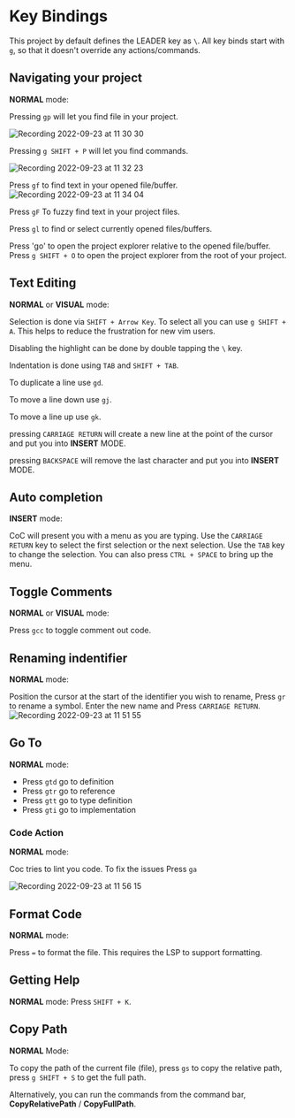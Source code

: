 Key Bindings
====

This project by default defines the LEADER key as `\`. All key binds start with `g`, so that it doesn't override any actions/commands.

## Navigating your project

**NORMAL** mode:

Pressing `gp` will let you find file in your project.

![Recording 2022-09-23 at 11 30 30](https://user-images.githubusercontent.com/12231216/191942376-df8377db-cbdd-4d36-84f4-ca3cfa2d8e19.gif)


Pressing `g SHIFT + P` will let you find commands.

![Recording 2022-09-23 at 11 32 23](https://user-images.githubusercontent.com/12231216/191942631-4195dbe2-1569-4672-a295-826cb345f444.gif)


Press `gf` to find text in your opened file/buffer. 
![Recording 2022-09-23 at 11 34 04](https://user-images.githubusercontent.com/12231216/191942888-f56ba8b9-2874-4d91-bb0a-f369efe8b8b1.gif)


Press `gF` To fuzzy find text in your project files.

Press `gl` to find or select currently opened files/buffers.

Press 'go' to open the project explorer relative to the opened file/buffer. Press `g SHIFT + O` to open the project explorer from the root of your project.

## Text Editing

**NORMAL** or **VISUAL** mode:

Selection is done via `SHIFT + Arrow Key`. To select all you can use `g SHIFT + A`. This helps to reduce the frustration for new vim users.

Disabling the highlight can be done by double tapping the `\` key.

Indentation is done using `TAB` and `SHIFT + TAB`.

To duplicate a line use `gd`.

To move a line down use `gj`.

To move a line up use `gk`.

pressing `CARRIAGE RETURN` will create a new line at the point of the cursor and put you into **INSERT** MODE.

pressing `BACKSPACE` will remove the last character and put you into **INSERT** MODE.

## Auto completion
**INSERT** mode:

CoC will present you with a menu as you are typing. Use the `CARRIAGE RETURN` key to select the first selection or the next selection. Use the `TAB` key to change the selection. You can also press `CTRL + SPACE` to bring up the menu.

## Toggle Comments
**NORMAL** or **VISUAL** mode:

Press `gcc` to toggle comment out code.

## Renaming indentifier
**NORMAL** mode:

Position the cursor at the start of the identifier you wish to rename, Press `gr` to rename a symbol. Enter the new name and Press `CARRIAGE RETURN`.
![Recording 2022-09-23 at 11 51 55](https://user-images.githubusercontent.com/12231216/191945588-32bc02a2-6f94-4365-8cb3-52018be067fc.gif)


## Go To

**NORMAL** mode:

- Press `gtd` go to definition
- Press `gtr` go to reference
- Press `gtt` go to type definition
- Press `gti` go to implementation

### Code Action

**NORMAL** mode:

Coc tries to lint you code. To fix the issues Press `ga`

![Recording 2022-09-23 at 11 56 15](https://user-images.githubusercontent.com/12231216/191946263-6b1bad30-70f9-45da-83a7-9d74250b8773.gif)


## Format Code

**NORMAL** mode:

Press `=` to format the file. This requires the LSP to support formatting.

## Getting Help

**NORMAL** mode:
Press `SHIFT + K`.

## Copy Path
**NORMAL** Mode:

To copy the path of the current file (file), press `gs` to copy the relative path, press `g SHIFT + S` to get the full path.

Alternatively, you can run the commands from the command bar, **CopyRelativePath** / **CopyFullPath**.
